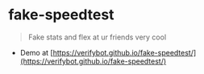 # fake-speedtest
> Fake stats and flex at ur friends very cool 
* Demo at [https://verifybot.github.io/fake-speedtest/](https://verifybot.github.io/fake-speedtest/)
